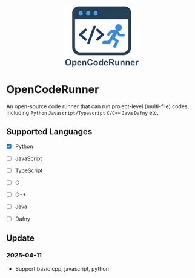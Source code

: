 <div align="center">
  <img src="https://github.com/OpenCodeRunner/OpenCodeRunner/blob/main/assets/opencoderunner_v3_marginborder.png" alt="OpenCodeRunner Logo" width="200"/>
</div>


# OpenCodeRunner
An open-source code runner that can run project-level (multi-file) codes, including `Python` `Javascript/Typescript` `C/C++` `Java` `Dafny` etc.

## Supported Languages
- [x] Python
- [ ] JavaScript
- [ ] TypeScript
- [ ] C
- [ ] C++
- [ ] Java
- [ ] Dafny


## Update

### 2025-04-11
- Support basic cpp, javascript, python
